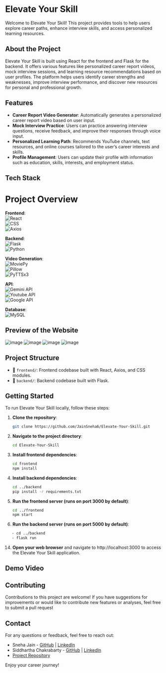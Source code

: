 # Elevate Your Skill

Welcome to Elevate Your Skill! This project provides tools to help users explore career paths, enhance interview skills, and access personalized learning resources.

## About the Project

Elevate Your Skill is built using React for the frontend and Flask for the backend. It offers various features like personalized career report videos, mock interview sessions, and learning resource recommendations based on user profiles. The platform helps users identify career strengths and weaknesses, improve interview performance, and discover new resources for personal and professional growth.

## Features

- **Career Report Video Generator**: Automatically generates a personalized career report video based on user input.
- **Mock Interview Practice**: Users can practice answering interview questions, receive feedback, and improve their responses through voice input.
- **Personalized Learning Path**: Recommends YouTube channels, text resources, and online courses tailored to the user’s career interests and skills.
- **Profile Management**: Users can update their profile with information such as education, skills, interests, and employment status.

## Tech Stack

# Project Overview

**Frontend**:  
![React](https://img.shields.io/badge/React-20232A?style=for-the-badge&logo=react&logoColor=61DAFB)  
![CSS](https://img.shields.io/badge/CSS-1572B6?style=for-the-badge&logo=css3&logoColor=white)  
![Axios](https://img.shields.io/badge/Axios-5A29E4?style=for-the-badge&logo=axios&logoColor=white)  

**Backend**:  
![Flask](https://img.shields.io/badge/Flask-000000?style=for-the-badge&logo=flask&logoColor=white)  
![Python](https://img.shields.io/badge/Python-3776AB?style=for-the-badge&logo=python&logoColor=white)

**Video Generation**:  
![MoviePy](https://img.shields.io/badge/MoviePy-3776AB?style=for-the-badge&logo=python&logoColor=white)  
![Pillow](https://img.shields.io/badge/Pillow-3776AB?style=for-the-badge&logo=python&logoColor=white)  
![PyTTSx3](https://img.shields.io/badge/pyttsx3-3776AB?style=for-the-badge&logo=python&logoColor=white)

**API**:  
![Gemini API](https://img.shields.io/badge/Gemini-00DCFA?style=for-the-badge&logo=gemini&logoColor=white)  
![Youtube API](https://img.shields.io/badge/Youtube-FF0000?style=for-the-badge&logo=youtube&logoColor=white)  
![Google API](https://img.shields.io/badge/Google-4285F4?style=for-the-badge&logo=google&logoColor=white)  

**Database**:  
![MySQL](https://img.shields.io/badge/MySQL-4479A1?style=for-the-badge&logo=mysql&logoColor=white)



## Preview of the Website

![image](https://github.com/user-attachments/assets/9e4d6ac2-64f1-4ce4-98f9-2fbd20da5d00)
![image](https://github.com/user-attachments/assets/cfe1c355-9603-4318-98a1-3a1932c3077c)
![image](https://github.com/user-attachments/assets/d47f65b5-e9ae-42b6-85bf-2be79b9b0e3d)
![image](https://github.com/user-attachments/assets/19c06b14-e07f-468a-9233-0bb82f84cdf8)






## Project Structure
- 📁 `frontend/`: Frontend codebase built with React, Axios, and CSS modules.
- 📁 `backend/`: Backend codebase built with Flask.

## Getting Started

To run Elevate Your Skill locally, follow these steps:

1. **Clone the repository**:  
   ```bash
   git clone https://github.com/JainSneha6/Elevate-Your-Skill.git
   ```

2. **Navigate to the project directory**:
   ```bash
   cd Elevate-Your-Skill
   ```
3. **Install frontend dependencies**:
   ```bash
   cd frontend
   npm install
   ```                
10. **Install backend dependencies**:
    ```bash
    cd ../backend
    pip install -r requirements.txt
    ```
12. **Run the frontend server (runs on port 3000 by default)**:
    ```bash
    cd ../frontend
    npm start
    ```
13. **Run the backend server (runs on port 5000 by default)**:
   ```bash
      - cd ../backend
      - flask run
   ```
14. **Open your web browser** and navigate to http://localhost:3000 to access the Elevate Your Skill application.

## Demo Video




## Contributing

Contributions to this project are welcome! If you have suggestions for improvements or would like to contribute new features or analyses, feel free to submit a pull request

## Contact

For any questions or feedback, feel free to reach out:

- Sneha Jain - [GitHub](https://github.com/JainSneha6) | [LinkedIn](https://www.linkedin.com/in/sneha-jain-473357261/)
- Siddhartha Chakrabarty - [GitHub](https://github.com/SiddharthaChakrabarty) | [LinkedIn](https://www.linkedin.com/in/siddharthachakrabarty)
- [Project Repository](https://github.com/JainSneha6/Elevate-Your-Skill)

Enjoy your career journey!


